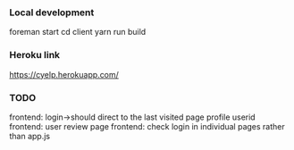 ### Local development
foreman start 
cd client
yarn run build

### Heroku link
https://cyelp.herokuapp.com/


### TODO
frontend: login->should direct to the last visited page
profile userid
frontend: user review page
frontend: check login in individual pages rather than app.js